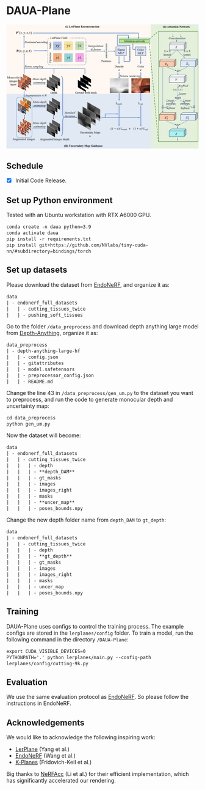 # DAUA-Plane

![](lerplanes/images/figure.png)

## Schedule
- [x] Initial Code Release.


## Set up Python environment
Tested with an Ubuntu workstation with RTX A6000 GPU.

```
conda create -n daua python=3.9
conda activate daua
pip install -r requirements.txt
pip install git+https://github.com/NVlabs/tiny-cuda-nn/#subdirectory=bindings/torch
```


## Set up datasets
Please download the dataset from [EndoNeRF](https://github.com/med-air/EndoNeRF), and organize it as:
```
data
| - endonerf_full_datasets
|   | - cutting_tissues_twice
|   | - pushing_soft_tissues
```

Go to the folder `/data_preprocess` and download depth anything large model from [Depth-Anything](https://huggingface.co/LiheYoung/depth-anything-large-hf/tree/main), organize it as:
```
data_preprocess
| - depth-anything-large-hf
|   | - config.json
|   | - gitattributes
|   | - model.safetensors
|   | - preprocessor_config.json
|   | - README.md
```

Change the line 43 in `/data_preprocess/gen_um.py` to the dataset you want to preprocess, and run the code to generate monocular depth and uncertainty map:
```
cd data_preprocess
python gen_um.py
```
Now the dataset will become:
```
data
| - endonerf_full_datasets
|   | - cutting_tissues_twice
|   |   | - depth
|   |   | - **depth_DAM**
|   |   | - gt_masks
|   |   | - images
|   |   | - images_right
|   |   | - masks
|   |   | - **uncer_map**
|   |   | - poses_bounds.npy
```
Change the new depth folder name from `depth_DAM` to `gt_depth`:
```
data
| - endonerf_full_datasets
|   | - cutting_tissues_twice
|   |   | - depth
|   |   | - **gt_depth**
|   |   | - gt_masks
|   |   | - images
|   |   | - images_right
|   |   | - masks
|   |   | - uncer_map
|   |   | - poses_bounds.npy
```

## Training
DAUA-Plane uses configs to control the training process. The example configs are stored in the `lerplanes/config` folder.
To train a model, run the following command in the directory `/DAUA-Plane`:
```
export CUDA_VISIBLE_DEVICES=0
PYTHONPATH='.' python lerplanes/main.py --config-path lerplanes/config/cutting-9k.py
```

## Evaluation
We use the same evaluation protocol as [EndoNeRF](https://github.com/med-air/EndoNeRF). So please follow the instructions in EndoNeRF.

## Acknowledgements
We would like to acknowledge the following inspiring work:
- [LerPlane](https://github.com/Loping151/ForPlane) (Yang et al.)
- [EndoNeRF](https://github.com/med-air/EndoNeRF) (Wang et al.)
- [K-Planes](https://sarafridov.github.io/K-Planes/) (Fridovich-Keil et al.)

Big thanks to [NeRFAcc](https://www.nerfacc.com/) (Li et al.) for their efficient implementation, which has significantly accelerated our rendering.
